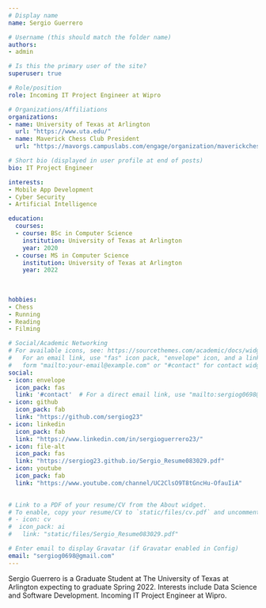 ```yaml
---
# Display name
name: Sergio Guerrero 

# Username (this should match the folder name)
authors:
- admin

# Is this the primary user of the site?
superuser: true

# Role/position
role: Incoming IT Project Engineer at Wipro

# Organizations/Affiliations
organizations:
- name: University of Texas at Arlington 
  url: "https://www.uta.edu/"
- name: Maverick Chess Club President 
  url: "https://mavorgs.campuslabs.com/engage/organization/maverickchessclub"

# Short bio (displayed in user profile at end of posts)
bio: IT Project Engineer

interests:
- Mobile App Development
- Cyber Security
- Artificial Intelligence

education:
  courses:
  - course: BSc in Computer Science
    institution: University of Texas at Arlington
    year: 2020
  - course: MS in Computer Science
    institution: University of Texas at Arlington
    year: 2022
    
  
    
hobbies:
- Chess 
- Running 
- Reading
- Filming

# Social/Academic Networking
# For available icons, see: https://sourcethemes.com/academic/docs/widgets/#icons
#   For an email link, use "fas" icon pack, "envelope" icon, and a link in the
#   form "mailto:your-email@example.com" or "#contact" for contact widget.
social:
- icon: envelope
  icon_pack: fas
  link: '#contact'  # For a direct email link, use "mailto:sergiog0698@gmail.com".
- icon: github
  icon_pack: fab
  link: "https://github.com/sergiog23"
- icon: linkedin
  icon_pack: fab 
  link: "https://www.linkedin.com/in/sergioguerrero23/"
- icon: file-alt
  icon_pack: fas
  link: "https://sergiog23.github.io/Sergio_Resume083029.pdf"
- icon: youtube
  icon_pack: fab
  link: "https://www.youtube.com/channel/UC2ClsO9T8tGncHu-OfauIiA"
 

# Link to a PDF of your resume/CV from the About widget.
# To enable, copy your resume/CV to `static/files/cv.pdf` and uncomment the lines below.  
# - icon: cv
#  icon_pack: ai
#   link: "static/files/Sergio_Resume083029.pdf"

# Enter email to display Gravatar (if Gravatar enabled in Config)
email: "sergiog0698@gmail.com"
---
```

Sergio Guerrero is a Graduate Student at The University of Texas at Arlington expecting to graduate Spring 2022. Interests include Data Science and Software Development. Incoming IT Project Engineer at Wipro.

